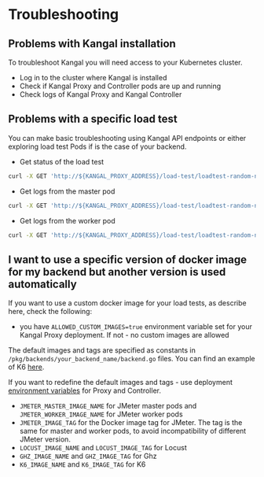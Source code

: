 # Troubleshooting

## Problems with Kangal installation
To troubleshoot Kangal you will need access to your Kubernetes cluster.

- Log in to the cluster where Kangal is installed
- Check if Kangal Proxy and Controller pods are up and running
- Check logs of Kangal Proxy and Kangal Controller

## Problems with a specific load test
You can make basic troubleshooting using Kangal API endpoints or either exploring load test Pods if is the case of your backend.

- Get status of the load test
```bash
curl -X GET 'http://${KANGAL_PROXY_ADDRESS}/load-test/loadtest-random-name/' 
```
- Get logs from the master pod
```bash
curl -X GET 'http://${KANGAL_PROXY_ADDRESS}/load-test/loadtest-random-name/logs' 
```
- Get logs from the worker pod
```bash
curl -X GET 'http://${KANGAL_PROXY_ADDRESS}/load-test/loadtest-random-name/logs/0' 
```

## I want to use a specific version of docker image for my backend but another version is used automatically
If you want to use a custom docker image for your load tests, as describe here, check the following:

- you have `ALLOWED_CUSTOM_IMAGES=true` environment variable set for your Kangal Proxy deployment. If not - no custom images are allowed

The default images and tags are specified as constants in `/pkg/backends/your_backend_name/backend.go` files. You can find
an example of K6 [here](https://github.com/hellofresh/kangal/blob/master/pkg/backends/k6/config.go#L5).

If you want to redefine the default images and tags - use deployment [environment variables](https://github.com/hellofresh/kangal/blob/master/docs/env-vars.md#backend-specific-configuration) for Proxy and Controller.

- `JMETER_MASTER_IMAGE_NAME` for JMeter master pods and `JMETER_WORKER_IMAGE_NAME` for JMeter worker pods
- `JMETER_IMAGE_TAG` for the Docker image tag for JMeter. The tag is the same for master and worker pods, to avoid incompatibility of different JMeter version.
- `LOCUST_IMAGE_NAME` and `LOCUST_IMAGE_TAG` for Locust
- `GHZ_IMAGE_NAME` and `GHZ_IMAGE_TAG` for Ghz
- `K6_IMAGE_NAME` and `K6_IMAGE_TAG` for K6
